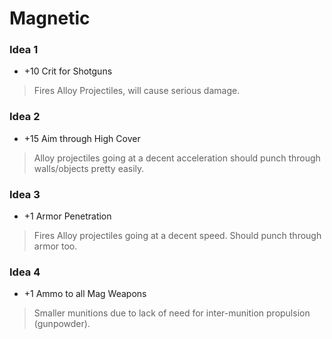 # Magnetic
### Idea 1
* +10 Crit for Shotguns
> Fires Alloy Projectiles, will cause serious damage.
### Idea 2
* +15 Aim through High Cover
> Alloy projectiles going at a decent acceleration should punch through walls/objects pretty easily.
### Idea 3
* +1 Armor Penetration
> Fires Alloy projectiles going at a decent speed. Should punch through armor too.
### Idea 4
* +1 Ammo to all Mag Weapons
> Smaller munitions due to lack of need for inter-munition propulsion (gunpowder).
